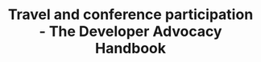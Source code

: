 ---
next: deliver-a-talk
nexttitle: Deliver a talk
title: Travel and conference participation -  The Developer Advocacy Handbook
layout: forward
redirect: http://example.com

---